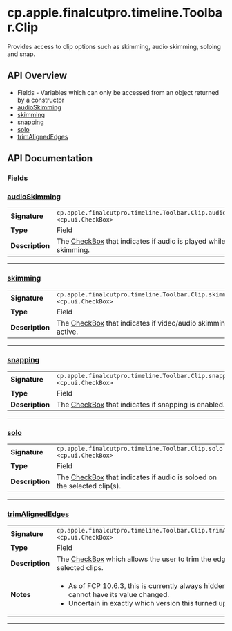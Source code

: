 # cp.apple.finalcutpro.timeline.Toolbar.Clip

Provides access to clip options such as skimming, audio skimming, soloing and snap.

## API Overview
* Fields - Variables which can only be accessed from an object returned by a constructor
 * [audioSkimming](#audioskimming)
 * [skimming](#skimming)
 * [snapping](#snapping)
 * [solo](#solo)
 * [trimAlignedEdges](#trimalignededges)

## API Documentation

### Fields


### [audioSkimming](#audioskimming)

|                                             |                                                                                     |
| --------------------------------------------|-------------------------------------------------------------------------------------|
| **Signature**                               | `cp.apple.finalcutpro.timeline.Toolbar.Clip.audioSkimming <cp.ui.CheckBox>`                                                                    |
| **Type**                                    | Field                                                                     |
| **Description**                             | The [CheckBox](cp.ui.CheckBox.md) that indicates if audio is played while skimming.                                                                     |

---

### [skimming](#skimming)

|                                             |                                                                                     |
| --------------------------------------------|-------------------------------------------------------------------------------------|
| **Signature**                               | `cp.apple.finalcutpro.timeline.Toolbar.Clip.skimming <cp.ui.CheckBox>`                                                                    |
| **Type**                                    | Field                                                                     |
| **Description**                             | The [CheckBox](cp.ui.CheckBox.md) that indicates if video/audio skimming is active.                                                                     |

---

### [snapping](#snapping)

|                                             |                                                                                     |
| --------------------------------------------|-------------------------------------------------------------------------------------|
| **Signature**                               | `cp.apple.finalcutpro.timeline.Toolbar.Clip.snapping <cp.ui.CheckBox>`                                                                    |
| **Type**                                    | Field                                                                     |
| **Description**                             | The [CheckBox](cp.ui.CheckBox.md) that indicates if snapping is enabled.                                                                     |

---

### [solo](#solo)

|                                             |                                                                                     |
| --------------------------------------------|-------------------------------------------------------------------------------------|
| **Signature**                               | `cp.apple.finalcutpro.timeline.Toolbar.Clip.solo <cp.ui.CheckBox>`                                                                    |
| **Type**                                    | Field                                                                     |
| **Description**                             | The [CheckBox](cp.ui.CheckBox.md) that indicates if audio is soloed on the selected clip(s).                                                                     |

---

### [trimAlignedEdges](#trimalignededges)

|                                             |                                                                                     |
| --------------------------------------------|-------------------------------------------------------------------------------------|
| **Signature**                               | `cp.apple.finalcutpro.timeline.Toolbar.Clip.trimAlignedEdges <cp.ui.CheckBox>`                                                                    |
| **Type**                                    | Field                                                                     |
| **Description**                             | The [CheckBox](cp.ui.CheckBox.md) which allows the user to trim the edges of the selected clips.                                                                     |
| **Notes**                                   | <ul><li>As of FCP 10.6.3, this is currently always hidden, and cannot have its value changed.</li><li>Uncertain in exactly which version this turned up.</li></ul>                |

---

